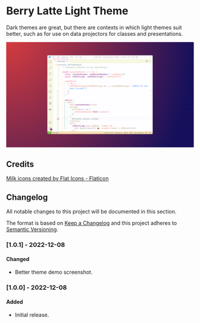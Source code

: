 # Berry Latte Light Theme

Dark themes are great, but there are contexts in which light themes suit better, such as for use on data projectors for classes and presentations.

![](https://raw.githubusercontent.com/faustocintra/vscode-berry-latte-light-theme/master/images/ex-javascript.png)

## Credits

[Milk icons created by Flat Icons - Flaticon](https://www.flaticon.com/free-icons/milk)

## Changelog
All notable changes to this project will be documented in this section.

The format is based on [Keep a Changelog](http://keepachangelog.com/en/1.0.0/)
and this project adheres to [Semantic Versioning](http://semver.org/spec/v2.0.0.html).

### [1.0.1] - 2022-12-08
#### Changed
- Better theme demo screenshot.

### [1.0.0] - 2022-12-08
#### Added
- Initial release.